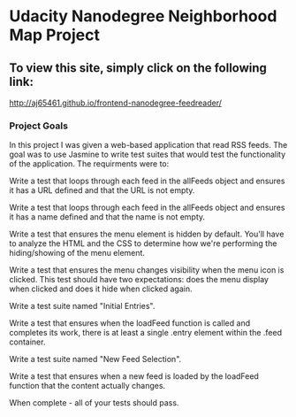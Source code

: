Udacity Nanodegree Neighborhood Map Project
===========================================
To view this site, simply click on the following link:
------------------------------------------------------
http://aj65461.github.io/frontend-nanodegree-feedreader/

### Project Goals

In this project I was given a web-based application that read RSS feeds. The
goal was to use Jasmine to write test suites that would test the functionality
of the application. The requirments were to:

Write a test that loops through each feed in the allFeeds object and ensures it
has a URL defined and that the URL is not empty.

Write a test that loops through each feed in the allFeeds object and ensures it
has a name defined and that the name is not empty.

Write a test that ensures the menu element is hidden by default. You'll have to
analyze the HTML and the CSS to determine how we're performing the
hiding/showing of the menu element.

Write a test that ensures the menu changes visibility when the menu icon is
clicked. This test should have two expectations: does the menu display when
clicked and does it hide when clicked again.

Write a test suite named "Initial Entries".

Write a test that ensures when the loadFeed function is called and completes its
work, there is at least a single .entry element within the .feed container.

Write a test suite named "New Feed Selection".

Write a test that ensures when a new feed is loaded by the loadFeed function
that the content actually changes.

When complete - all of your tests should pass.

